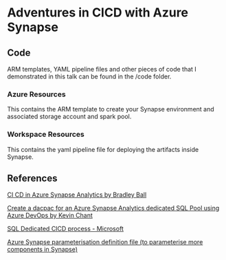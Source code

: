 # Adventures in CICD with Azure Synapse

## Code

ARM templates, YAML pipeline files and other pieces of code that I demonstrated in this talk can be found in the /code folder. 
### Azure Resources

This contains the ARM template to create your Synapse environment and associated storage account and spark pool.

### Workspace Resources

This contains the yaml pipeline file for deploying the artifacts inside Synapse.

## References 

[CI CD in Azure Synapse Analytics by Bradley Ball](https://techcommunity.microsoft.com/t5/data-architecture-blog/ci-cd-in-azure-synapse-analytics-part-1/ba-p/1964172)

[Create a dacpac for an Azure Synapse Analytics dedicated SQL Pool using Azure DevOps by Kevin Chant](https://www.kevinrchant.com/2021/06/10/create-a-dacpac-for-an-azure-synapse-analytics-dedicated-sql-pool-using-azure-devops/)

[SQL Dedicated CICD process - Microsoft](https://techcommunity.microsoft.com/t5/azure-synapse-analytics-blog/ci-cd-for-synapse-dedicated-sql-pool-using-yaml-templates/ba-p/3107389)

[Azure Synapse parameterisation definition file (to parameterise more components in Synapse)](https://docs.microsoft.com/en-us/azure/synapse-analytics/cicd/continuous-integration-deployment#use-custom-parameters-of-the-workspace-template)



